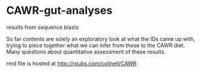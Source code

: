 # CAWR-gut-analyses
results from sequence blasts

So far contents are solely an exploratory look at what the IDs came up with, trying to piece together what we can infer from these to the CAWR diet. Many questions about quantitative assessment of these results.

rmd file is hosted at http://rpubs.com/collnell/CAWR
